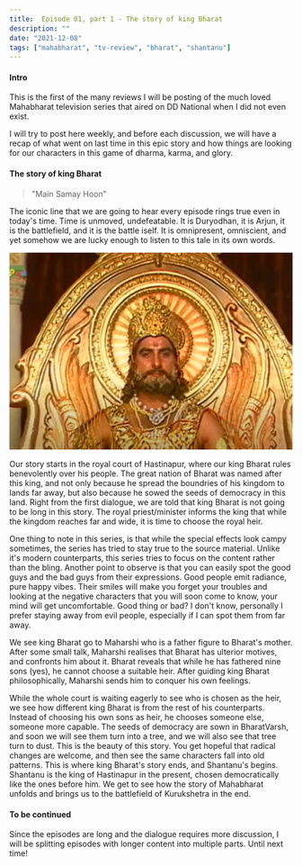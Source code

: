 ```yaml
---
title:  Episode 01, part 1 - The story of king Bharat
description: ""
date: "2021-12-08"
tags: ["mahabharat", "tv-review", "bharat", "shantanu"]
---
```

#### Intro

This is the first of the many reviews I will be posting of the much loved Mahabharat television series that aired on DD National when I did not even exist. 

I will try to post here weekly, and before each discussion, we will have a recap of what went on last time in this epic story and how things are looking for our characters in this game of dharma, karma, and glory.

#### The story of king Bharat

>"Main Samay Hoon"

The iconic line that we are going to hear every episode rings true even in
today's time. Time is unmoved, undefeatable. It is Duryodhan, it is Arjun, it
is the battlefield, and it is the battle iself. It is omnipresent, omniscient,
and yet somehow we are lucky enough to listen to this tale in its own words.

![King Bharat](../../assets/mahabharat/ep_1_bharat.webp)

Our story starts in the royal court of Hastinapur, where our king Bharat rules
benevolently over his people. The great nation of Bharat was named after this
king, and not only because he spread the boundries of his kingdom to lands far
away, but also because he sowed the seeds of democracy in this land. Right from
the first dialogue, we are told that king Bharat is not going to be long in
this story. The royal priest/minister informs the king that while the kingdom
reaches far and wide, it is time to choose the royal heir.

One thing to note in this series, is that while the special effects look campy
sometimes, the series has tried to stay true to the source material. Unlike
it's modern counterparts, this series tries to focus on the content rather than
the bling. Another point to observe is that you can easily spot the good guys
and the bad guys from their expressions. Good people emit radiance, pure happy
vibes. Their smiles will make you forget your troubles and looking at the
negative characters that you will soon come to know, your mind will get
uncomfortable. Good thing or bad? I don't know, personally I prefer staying
away from evil people, especially if I can spot them from far away.

We see king Bharat go to Maharshi who is a father figure to Bharat's mother.
After some small talk, Maharshi realises that Bharat has ulterior motives, and
confronts him about it. Bharat reveals that while he has fathered nine sons
(yes), he cannot choose a suitable heir. After guiding king Bharat
philosophically, Maharshi sends him to conquer his own feelings.

While the whole court is waiting eagerly to see who is chosen as the heir, we
see how different king Bharat is from the rest of his counterparts. Instead of
choosing his own sons as heir, he chooses someone else, someone more capable.
The seeds of democracy are sown in BharatVarsh, and soon we will see them turn
into a tree, and we will also see that tree turn to dust. This is the beauty of
this story. You get hopeful that radical changes are welcome, and then see the
same characters fall into old patterns. This is where king Bharat's story ends,
and Shantanu's begins. Shantanu is the king of Hastinapur in the present,
chosen democratically like the ones before him. We get to see how the story of
Mahabharat unfolds and brings us to the battlefield of Kurukshetra in the end.

#### To be continued
Since the episodes are long and the dialogue requires more discussion, I will
be splitting episodes with longer content into multiple parts.
Until next time!

